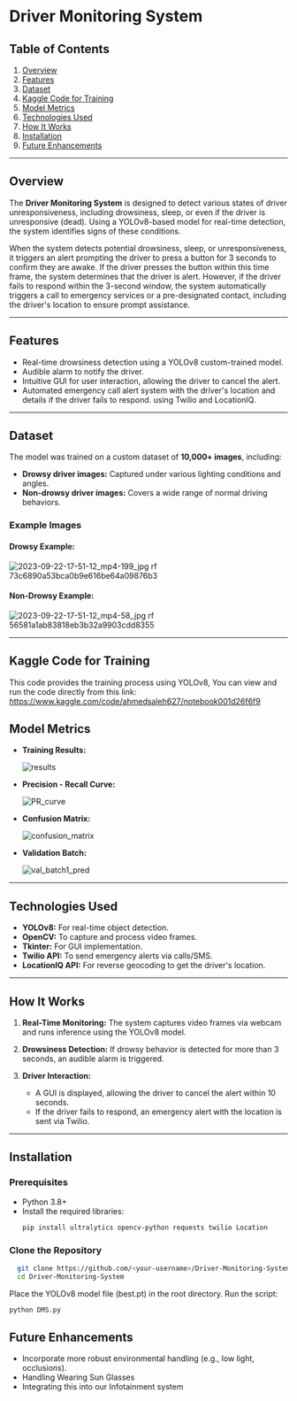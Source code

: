 # Driver Monitoring System

## Table of Contents
1. [Overview](#overview)
2. [Features](#features)
3. [Dataset](#dataset)
5. [Kaggle Code for Training](#kaggle-code-for-training)
4. [Model Metrics](#model-metrics)
6. [Technologies Used](#technologies-used)
7. [How It Works](#how-it-works)
8. [Installation](#installation)
9. [Future Enhancements](#future-enhancements)

---

## Overview
The **Driver Monitoring System** is designed to detect various states of driver unresponsiveness, including drowsiness, sleep, or even if the driver is unresponsive (dead). Using a YOLOv8-based model for real-time detection, the system identifies signs of these conditions.

When the system detects potential drowsiness, sleep, or unresponsiveness, it triggers an alert prompting the driver to press a button for 3 seconds to confirm they are awake. If the driver presses the button within this time frame, the system determines that the driver is alert. However, if the driver fails to respond within the 3-second window, the system automatically triggers a call to emergency services or a pre-designated contact, including the driver's location to ensure prompt assistance.

---

## Features
- Real-time drowsiness detection using a YOLOv8 custom-trained model.
- Audible alarm to notify the driver.
- Intuitive GUI for user interaction, allowing the driver to cancel the alert.
- Automated emergency call alert system with the driver's location and details if the driver fails to respond. using Twilio and LocationIQ.
---

## Dataset
The model was trained on a custom dataset of **10,000+ images**, including:
- **Drowsy driver images:** Captured under various lighting conditions and angles.
- **Non-drowsy driver images:** Covers a wide range of normal driving behaviors.

### Example Images
#### Drowsy Example:
![2023-09-22-17-51-12_mp4-199_jpg rf 73c6890a53bca0b9e616be64a09876b3](https://github.com/user-attachments/assets/b8e713a2-b44b-44c3-a638-512d5bbff01b)


#### Non-Drowsy Example:
![2023-09-22-17-51-12_mp4-58_jpg rf 56581a1ab83818eb3b32a9903cdd8355](https://github.com/user-attachments/assets/8f8b403b-dd26-401b-909b-f6584b41393e)


---
## Kaggle Code for Training
This code provides the training process using YOLOv8, You can view and run the code directly from this link:
https://www.kaggle.com/code/ahmedsaleh627/notebook001d26f6f9

## Model Metrics

- **Training Results:**

  ![results](https://github.com/user-attachments/assets/aae37825-d29e-4435-ac32-24c691b123c0)

- **Precision - Recall Curve:**

  ![PR_curve](https://github.com/user-attachments/assets/63d96fca-fd03-4f2a-87a2-6f69a0d4814b)

- **Confusion Matrix:**

  ![confusion_matrix](https://github.com/user-attachments/assets/61fed1df-eb01-4b68-8d26-99fbb32616cb)

- **Validation Batch:**

  ![val_batch1_pred](https://github.com/user-attachments/assets/76e692bb-7c89-463d-a986-553584edc050)



---
## Technologies Used
- **YOLOv8:** For real-time object detection.
- **OpenCV:** To capture and process video frames.
- **Tkinter:** For GUI implementation.
- **Twilio API:** To send emergency alerts via calls/SMS.
- **LocationIQ API:** For reverse geocoding to get the driver's location.

---

## How It Works
1. **Real-Time Monitoring:** 
   The system captures video frames via webcam and runs inference using the YOLOv8 model.

2. **Drowsiness Detection:** 
   If drowsy behavior is detected for more than 3 seconds, an audible alarm is triggered.

3. **Driver Interaction:**
   - A GUI is displayed, allowing the driver to cancel the alert within 10 seconds.
   - If the driver fails to respond, an emergency alert with the location is sent via Twilio.

---

## Installation

### Prerequisites
- Python 3.8+
- Install the required libraries:
  ```bash
  pip install ultralytics opencv-python requests twilio Location
  ```
### Clone the Repository
```bash
  git clone https://github.com/<your-username>/Driver-Monitoring-System.git
  cd Driver-Monitoring-System  
```
Place the YOLOv8 model file (best.pt) in the root directory.
Run the script:
```bash
python DMS.py
```

## Future Enhancements
- Incorporate more robust environmental handling (e.g., low light, occlusions).  
- Handling Wearing Sun Glasses
- Integrating this into our Infotainment system

